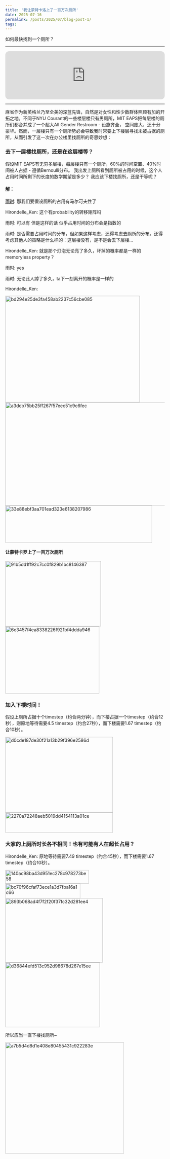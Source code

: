 ```yaml
---
title: '我让蒙特卡洛上了一百万次厕所'
date: 2025-07-16
permalink: /posts/2025/07/blog-post-1/
tags:
---
```

如何最快找到一个厕所？

---

<iframe style="border-radius:12px" src="https://open.spotify.com/embed/track/7KoqEF76fGnDYdxTSHLxcm?utm_source=generator" width="100%" height="152" frameBorder="0" allowfullscreen="" allow="autoplay; clipboard-write; encrypted-media; fullscreen; picture-in-picture" loading="lazy"></iframe>

---

麻省作为新英格兰乃至全美的深蓝先锋，自然是对女性和性少数群体照顾有加的开拓之地。不同于NYU Courant的一些楼层楼只有男厕所，MIT EAPS把每层楼的厕所们都合并成了一个超大All Gender Restroom - 设施齐全，
空间庞大，还十分豪华。然而，一层楼只有一个厕所势必会导致我时常要上下楼层寻找未被占据的厕所，从而引发了这一次在办公楼里找厕所的奇思妙想：

### 去下一层楼找厕所，还是在这层楼等？
假设MIT EAPS有无穷多层楼，每层楼只有一个厕所，60%的时间空置、40%时间被人占据 - 遵循Bernoulli分布。
我出发上厕所看到厕所被占用的时候，这个人占用时间所剩下的长度的数学期望是多少？
我应该下楼找厕所，还是干等呢？

#### 解：
[雨时](https://www.linkedin.com/in/yushi-xia-9720402ab):
那我们要假设厕所的占用有马尔可夫性了

Hirondelle_Ken:
这个有probability的转移矩阵吗

雨时:
可以有 但是这样的话 似乎占用时间的分布会是指数的

雨时:
是否需要占用时间的分布，但如果这样考虑，还得考虑去厕所的分布。还得考虑其他人的策略是什么样的：这层楼没有，是不是会去下层楼...

Hirondelle_Ken:
就是那个灯泡无论亮了多久，坏掉的概率都是一样的memoryless property？

雨时:
yes

雨时:
无论此人蹲了多久，ta下一刻离开的概率是一样的

Hirondelle_Ken:

<img width="425" height="336" alt="bd294e25de3fa458ab2237c56cbe085" src="https://github.com/user-attachments/assets/6e6a17e0-a5a0-4970-ac52-27e28c3a8cee" />

<img width="538" height="326" alt="a3dcb75bb25ff267f57eec51c9c6fec" src="https://github.com/user-attachments/assets/8a28c3f3-a135-4502-a062-6ac80c19e4f4" />

<img width="464" height="117" alt="33e88ebf3aa701ead323e6138207986" src="https://github.com/user-attachments/assets/2672a843-ce7f-4b0e-bf47-7edc9b107790" />


#### 让蒙特卡罗上了一百万次厕所

<img width="302" height="206" alt="91b5dd1ff92c7cc0f829b1bc8146387" src="https://github.com/user-attachments/assets/637b2a27-d3b4-4aad-ac6a-52c640408705" />

<img width="297" height="212" alt="6e3457f4ea8338226f921bf4ddda946" src="https://github.com/user-attachments/assets/96172c89-3c3c-4115-abcc-1a0d4bca55f3" />


### 加入下楼时间！
假设上厕所占据十个timestep（约合两分钟），而下楼占据一个timestep（约合12秒），则原地等待需要4.5 timestep（约合27秒），而下楼需要1.67 timestep（约合10秒）。

<img width="340" height="239" alt="d0cde187de30f21a13b29f396e2586d" src="https://github.com/user-attachments/assets/0986194c-bd1d-4fd5-a1fd-d8193cf0ac9f" />

<img width="340" height="63" alt="2270a72248aeb5019dd4154113a01ce" src="https://github.com/user-attachments/assets/2200dae6-b0ea-4eb0-86e3-021566d0f662" />


### 大家的上厕所时长各不相同！也有可能有人在超长占用？
Hirondelle_Ken:
原地等待需要7.49 timestep（约合45秒），而下楼需要1.67 timestep（约合10秒）。

<img width="264" height="43" alt="140ac98ba43d951ec278c978273be58" src="https://github.com/user-attachments/assets/70ec3cc0-19b3-431d-8b1a-b75d4fb68a98" />

<img width="237" height="46" alt="bc70f96cfaf73ece1a3d7fba16a1c66" src="https://github.com/user-attachments/assets/bd8058bd-3576-4b0e-9477-5cb30cec454b" />

<img width="308" height="203" alt="893b068ad4f7f2f20f37fc32d281ee4" src="https://github.com/user-attachments/assets/3b37278e-6d6d-4eec-8acb-35ebf4bfbf22" />

<img width="299" height="204" alt="d36844efd513c952d98678d267e15ee" src="https://github.com/user-attachments/assets/0627026d-1ade-480f-9eb8-593d039944ca" />

所以应当一直下楼找厕所~

<img width="375" height="351" alt="a7b5d4d8d1e408e80455431c922283e" src="https://github.com/user-attachments/assets/5584a8a3-e063-444f-a0ad-c546dc47e9b0" />








